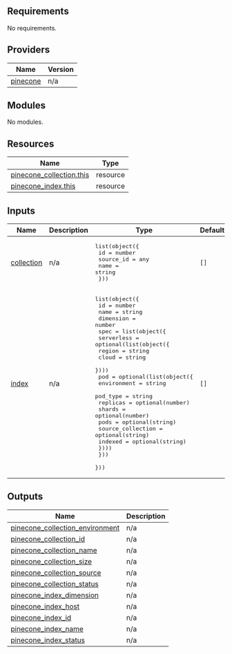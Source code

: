 ## Requirements

No requirements.

## Providers

| Name | Version |
|------|---------|
| <a name="provider_pinecone"></a> [pinecone](#provider\_pinecone) | n/a |

## Modules

No modules.

## Resources

| Name | Type |
|------|------|
| [pinecone_collection.this](https://registry.terraform.io/providers/pinecone-io/pinecone/latest/docs/resources/collection) | resource |
| [pinecone_index.this](https://registry.terraform.io/providers/pinecone-io/pinecone/latest/docs/resources/index) | resource |

## Inputs

| Name | Description | Type | Default | Required |
|------|-------------|------|---------|:--------:|
| <a name="input_collection"></a> [collection](#input\_collection) | n/a | <pre>list(object({<br>    id        = number<br>    source_id = any<br>    name      = string<br>  }))</pre> | `[]` | no |
| <a name="input_index"></a> [index](#input\_index) | n/a | <pre>list(object({<br>    id        = number<br>    name      = string<br>    dimension = number<br>    spec = list(object({<br>      serverless = optional(list(object({<br>        region = string<br>        cloud  = string<br>      })))<br>      pod = optional(list(object({<br>        environment       = string<br>        pod_type          = string<br>        replicas          = optional(number)<br>        shards            = optional(number)<br>        pods              = optional(string)<br>        source_collection = optional(string)<br>        indexed           = optional(string)<br>      })))<br>    }))<br>  }))</pre> | `[]` | no |

## Outputs

| Name | Description |
|------|-------------|
| <a name="output_pinecone_collection_environment"></a> [pinecone\_collection\_environment](#output\_pinecone\_collection\_environment) | n/a |
| <a name="output_pinecone_collection_id"></a> [pinecone\_collection\_id](#output\_pinecone\_collection\_id) | n/a |
| <a name="output_pinecone_collection_name"></a> [pinecone\_collection\_name](#output\_pinecone\_collection\_name) | n/a |
| <a name="output_pinecone_collection_size"></a> [pinecone\_collection\_size](#output\_pinecone\_collection\_size) | n/a |
| <a name="output_pinecone_collection_source"></a> [pinecone\_collection\_source](#output\_pinecone\_collection\_source) | n/a |
| <a name="output_pinecone_collection_status"></a> [pinecone\_collection\_status](#output\_pinecone\_collection\_status) | n/a |
| <a name="output_pinecone_index_dimension"></a> [pinecone\_index\_dimension](#output\_pinecone\_index\_dimension) | n/a |
| <a name="output_pinecone_index_host"></a> [pinecone\_index\_host](#output\_pinecone\_index\_host) | n/a |
| <a name="output_pinecone_index_id"></a> [pinecone\_index\_id](#output\_pinecone\_index\_id) | n/a |
| <a name="output_pinecone_index_name"></a> [pinecone\_index\_name](#output\_pinecone\_index\_name) | n/a |
| <a name="output_pinecone_index_status"></a> [pinecone\_index\_status](#output\_pinecone\_index\_status) | n/a |

